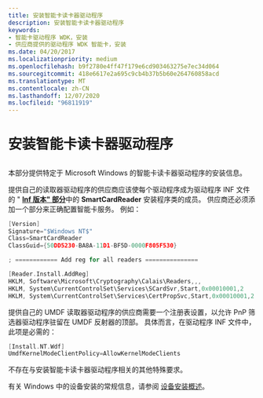 ```yaml
---
title: 安装智能卡读卡器驱动程序
description: 安装智能卡读卡器驱动程序
keywords:
- 智能卡驱动程序 WDK，安装
- 供应商提供的驱动程序 WDK 智能卡，安装
ms.date: 04/20/2017
ms.localizationpriority: medium
ms.openlocfilehash: b9f2780e4ff47f179e6cd903463275e7ec34d064
ms.sourcegitcommit: 418e6617e2a695c9cb4b37b5b60e264760858acd
ms.translationtype: MT
ms.contentlocale: zh-CN
ms.lasthandoff: 12/07/2020
ms.locfileid: "96811919"
---
```

# <a name="installing-smart-card-reader-drivers"></a>安装智能卡读卡器驱动程序


## <span id="_ntovr_installing_smart_card_reader_drivers"></span><span id="_NTOVR_INSTALLING_SMART_CARD_READER_DRIVERS"></span>


本部分提供特定于 Microsoft Windows 的智能卡读卡器驱动程序的安装信息。

提供自己的读取器驱动程序的供应商应该使每个驱动程序成为驱动程序 INF 文件的 " [**Inf 版本" 部分**](../install/inf-version-section.md)中的 **SmartCardReader** 安装程序类的成员。 供应商还必须添加一个部分来正确配置智能卡服务。 例如：

```cpp
[Version]
Signature="$Windows NT$"
Class=SmartCardReader
ClassGuid={50DD5230-BA8A-11D1-BF5D-0000F805F530}

; ============ Add reg for all readers ===============

[Reader.Install.AddReg]
HKLM, Software\Microsoft\Cryptography\Calais\Readers,,,
HKLM, System\CurrentControlSet\Services\SCardSvr,Start,0x00010001,2
HKLM, System\CurrentControlSet\Services\CertPropSvc,Start,0x00010001,2
```

提供自己的 UMDF 读取器驱动程序的供应商需要一个注册表设置，以允许 PnP 筛选器驱动程序驻留在 UMDF 反射器的顶部。 具体而言，在驱动程序 INF 文件中，此项是必需的：

```cpp
[Install.NT.Wdf]
UmdfKernelModeClientPolicy=AllowKernelModeClients
```

不存在与安装智能卡读卡器驱动程序相关的其他特殊要求。

有关 Windows 中的设备安装的常规信息，请参阅 [设备安装概述](../install/overview-of-device-and-driver-installation.md)。
